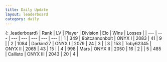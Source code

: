 ```yaml
---
title: Daily Update
layout: leaderboard
category: daily
---
```


{: .leaderboard}
| Rank | LV | Player | Division | Elo | Wins | Losses |
| --- | --- | --- | --- | --- | --- | --- |
| <span data-change="19">1</span> | 349 | <span title="ID: 28271">8bitcannonbolt</span> | ONYX I | <span data-change="208">2083</span> | <span data-change="25">41</span> | <span data-change="6">9</span> |
| <span data-change="0">2</span> | 1084 | <span title="ID: 694036">Darkim27</span> | ONYX I | <span data-change="103">2079</span> | <span data-change="15">24</span> | <span data-change="2">3</span> |
| <span data-change="23">3</span> | 153 | <span title="ID: 303390">Toby62345</span> | ONYX II | <span data-change="209">2065</span> | <span data-change="40">43</span> | <span data-change="12">15</span> |
| <span data-change="-3">4</span> | 998 | <span title="ID: 651782">Mаrs</span> | ONYX II | <span data-change="72">2050</span> | <span data-change="8">16</span> | <span data-change="0">2</span> |
| <span data-change="-">5</span> | 485 | <span title="ID: 619928">Callisto</span> | ONYX III | <span data-change="-">2043</span> | <span data-change="-">20</span> | <span data-change="-">4</span> |